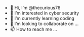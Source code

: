 - 👋 Hi, I’m @thecurious76
- 👀 I’m interested in cyber security
- 🌱 I’m currently learning coding
- 💞️ I’m looking to collaborate on ...
- 📫 How to reach me ...

<!---
thecurious76/thecurious76 is a ✨ special ✨ repository because its `README.md` (this file) appears on your GitHub profile.
You can click the Preview link to take a look at your changes.
--->
